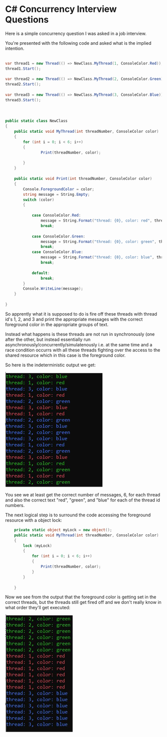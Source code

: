 # C# Concurrency Interview Questions

Here is a simple concurrency question I was asked in a job interview.

You're presented with the following code and asked what is the implied intention.

```csharp

var thread1 = new Thread(() => NewClass.MyThread(1, ConsoleColor.Red));
thread1.Start();

var thread2 = new Thread(() => NewClass.MyThread(2, ConsoleColor.Green));
thread2.Start();

var thread3 = new Thread(() => NewClass.MyThread(3, ConsoleColor.Blue));
thread3.Start();



public static class NewClass
{
    public static void MyThread(int threadNumber, ConsoleColor color)
    {
        for (int i = 0; i < 6; i++)
        {
                Print(threadNumber, color);

        }
    }

    public static void Print(int threadNumber, ConsoleColor color)
    {
        Console.ForegroundColor = color;
        string message = String.Empty;
        switch (color)
        {

            case ConsoleColor.Red:
                message = String.Format("thread: {0}, color: red", threadNumber);
                break;

            case ConsoleColor.Green:
                message = String.Format("thread: {0}, color: green", threadNumber);
                break;
            case ConsoleColor.Blue:
                message = String.Format("thread: {0}, color: blue", threadNumber);
                break;

            default:
                break;
        }
        Console.WriteLine(message);
    }

}
```

So apprently what it is supposed to do is fire off these threads with thread
id's 1, 2, and 3 and print the appropriate messages with the correct foreground
color in the appropriate groups of text.

Instead what happens is these threads are not run in synchronously (one after
 the other, but instead essentially run asynchronously/concurrently/simulatenously
  i.e. at the same time and a race condition occurrs with all these threads fighting
  over the access to the shared resource which in this case is the foreground color.

So here is the indeterministic output we get:

![thread-1.jpf](/doc/img/thread-1.jpg)

You see we at least get the correct number of messages, 6, for each thread
 and also the correct text "red", "green", and "blue" for each of the thread
id numbers.

The next logical step is to surround the code accessing the foreground resource
with a object lock:

```csharp
    private static object myLock = new object();
    public static void MyThread(int threadNumber, ConsoleColor color)
    {
        lock (myLock)
        {
            for (int i = 0; i < 6; i++)
            {
                Print(threadNumber, color);
            }
        }
        
    }
```

Now we see from the output that the foreground color is getting set in the
correct threads, but the threads still get fired off and we don't really
know in what order they'll get executed:

![thread-2.jpf](/doc/img/thread-2.jpg)